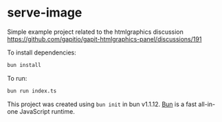 # serve-image

Simple example project related to the htmlgraphics discussion <https://github.com/gapitio/gapit-htmlgraphics-panel/discussions/191>

To install dependencies:

```bash
bun install
```

To run:

```bash
bun run index.ts
```

This project was created using `bun init` in bun v1.1.12. [Bun](https://bun.sh) is a fast all-in-one JavaScript runtime.
